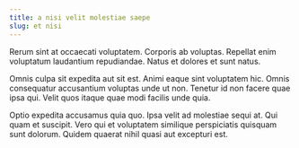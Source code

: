 ```yaml
---
title: a nisi velit molestiae saepe
slug: et nisi
---
```


Rerum sint at occaecati voluptatem. Corporis ab voluptas. Repellat enim voluptatum laudantium repudiandae. Natus et dolores et sunt natus.

Omnis culpa sit expedita aut sit est. Animi eaque sint voluptatem hic. Omnis consequatur accusantium voluptas unde ut non. Tenetur id non facere quae ipsa qui. Velit quos itaque quae modi facilis unde quia.

Optio expedita accusamus quia quo. Ipsa velit ad molestiae sequi at. Qui quam et suscipit. Vero qui et voluptatem similique perspiciatis quisquam sunt dolorum. Quidem quaerat nihil quasi aut excepturi est.
